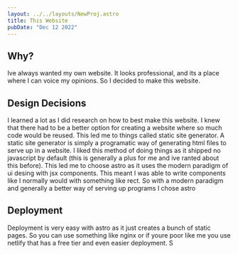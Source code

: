 ```yaml
---
layout: ../../layouts/NewProj.astro
title: This Website
pubDate: "Dec 12 2022"
---
```

## Why?
Ive always wanted my own website. It looks professional, and its a place where I can voice my opinions. So I decided to make this website.
## Design Decisions
I learned a lot as I did research on how to best make this website. I knew that there had to be a better option for creating a website where so much code would be reused. This led me to things called static site generator. A static site generator is simply a programatic way of generating html files to serve up in a website. I liked this method of doing things as it shipped no javascript by default (this is generally a plus for me and ive ranted about this before). This led me to choose astro as it uses the modern paradigm of ui desing with jsx components. This meant I was able to write components like I normally would with something like rect. So with a modern paradigm and generally a better way of serving up programs I chose astro
## Deployment
Deployment is very easy with astro as it just creates a bunch of static pages. So you can use something like nginx or if youre poor like me you use netlify that has a free tier and even easier deployment. S